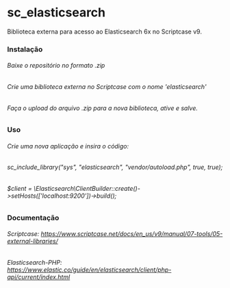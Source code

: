 # sc_elasticsearch
Biblioteca externa para acesso ao Elasticsearch 6x no Scriptcase v9.

 ### Instalação
 
  ###### Baixe o repositório no formato .zip
  ###### Crie uma biblioteca externa no Scriptcase com o nome 'elasticsearch' 
  ###### Faça o upload do arquivo .zip para a nova biblioteca, ative e salve.
  
 ### Uso
 
  ###### Crie uma nova aplicação e insira o código:
  ###### sc_include_library("sys", "elasticsearch", "vendor/autoload.php", true, true);
  ###### $client = \Elasticsearch\ClientBuilder::create()->setHosts(['localhost:9200'])->build();

### Documentação

 ###### Scriptcase: https://www.scriptcase.net/docs/en_us/v9/manual/07-tools/05-external-libraries/
 ###### Elasticsearch-PHP: https://www.elastic.co/guide/en/elasticsearch/client/php-api/current/index.html
